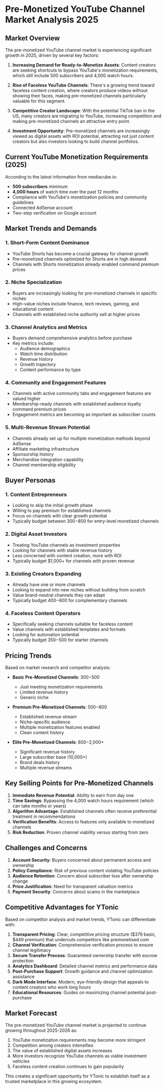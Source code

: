 # Pre-Monetized YouTube Channel Market Analysis 2025

## Market Overview

The pre-monetized YouTube channel market is experiencing significant growth in 2025, driven by several key factors:

1. **Increasing Demand for Ready-to-Monetize Assets**: Content creators are seeking shortcuts to bypass YouTube's monetization requirements, which still include 500 subscribers and 4,000 watch hours.

2. **Rise of Faceless YouTube Channels**: There's a growing trend toward faceless content creation, where creators produce videos without showing their faces, making pre-monetized channels particularly valuable for this segment.

3. **Competitive Creator Landscape**: With the potential TikTok ban in the US, many creators are migrating to YouTube, increasing competition and making pre-monetized channels an attractive entry point.

4. **Investment Opportunity**: Pre-monetized channels are increasingly viewed as digital assets with ROI potential, attracting not just content creators but also investors looking to build channel portfolios.

## Current YouTube Monetization Requirements (2025)

According to the latest information from mediacube.io:

- **500 subscribers** minimum
- **4,000 hours** of watch time over the past 12 months
- Compliance with YouTube's monetization policies and community guidelines
- Connected AdSense account
- Two-step verification on Google account

## Market Trends and Demands

### 1. Short-Form Content Dominance

- YouTube Shorts has become a crucial gateway for channel growth
- Pre-monetized channels optimized for Shorts are in high demand
- Channels with Shorts monetization already enabled command premium prices

### 2. Niche Specialization

- Buyers are increasingly looking for pre-monetized channels in specific niches
- High-value niches include finance, tech reviews, gaming, and educational content
- Channels with established niche authority sell at higher prices

### 3. Channel Analytics and Metrics

- Buyers demand comprehensive analytics before purchase
- Key metrics include:
  - Audience demographics
  - Watch time distribution
  - Revenue history
  - Growth trajectory
  - Content performance by type

### 4. Community and Engagement Features

- Channels with active community tabs and engagement features are valued higher
- Membership-ready channels with established audience loyalty command premium prices
- Engagement metrics are becoming as important as subscriber counts

### 5. Multi-Revenue Stream Potential

- Channels already set up for multiple monetization methods beyond AdSense
- Affiliate marketing infrastructure
- Sponsorship history
- Merchandise integration capability
- Channel membership eligibility

## Buyer Personas

### 1. Content Entrepreneurs

- Looking to skip the initial growth phase
- Willing to pay premium for established channels
- Focus on channels with clear growth potential
- Typically budget between $300-$800 for entry-level monetized channels

### 2. Digital Asset Investors

- Treating YouTube channels as investment properties
- Looking for channels with stable revenue history
- Less concerned with content creation, more with ROI
- Typically budget $1,000+ for channels with proven revenue

### 3. Existing Creators Expanding

- Already have one or more channels
- Looking to expand into new niches without building from scratch
- Value brand-neutral channels they can adapt
- Typically budget $400-$600 for complementary channels

### 4. Faceless Content Operators

- Specifically seeking channels suitable for faceless content
- Value channels with established templates and formats
- Looking for automation potential
- Typically budget $350-$500 for starter channels

## Pricing Trends

Based on market research and competitor analysis:

- **Basic Pre-Monetized Channels**: $300-$500
  - Just meeting monetization requirements
  - Limited revenue history
  - Generic niche

- **Premium Pre-Monetized Channels**: $500-$800
  - Established revenue stream
  - Niche-specific audience
  - Multiple monetization features enabled
  - Clean content history

- **Elite Pre-Monetized Channels**: $800-$2,000+
  - Significant revenue history
  - Large subscriber base (10,000+)
  - Brand deals history
  - Multiple revenue streams

## Key Selling Points for Pre-Monetized Channels

1. **Immediate Revenue Potential**: Ability to earn from day one
2. **Time Savings**: Bypassing the 4,000 watch hours requirement (which can take months or years)
3. **Algorithm Advantage**: Established channels often receive preferential treatment in recommendations
4. **Verification Benefits**: Access to features only available to monetized channels
5. **Risk Reduction**: Proven channel viability versus starting from zero

## Challenges and Concerns

1. **Account Security**: Buyers concerned about permanent access and ownership
2. **Policy Compliance**: Risk of previous content violating YouTube policies
3. **Audience Retention**: Concern about subscriber loss after ownership change
4. **Price Justification**: Need for transparent valuation metrics
5. **Payment Security**: Concerns about scams in the marketplace

## Competitive Advantages for YTonic

Based on competitor analysis and market trends, YTonic can differentiate with:

1. **Transparent Pricing**: Clear, competitive pricing structure ($379 basic, $449 premium) that undercuts competitors like premonetised.com
2. **Channel Verification**: Comprehensive verification process to ensure channel legitimacy
3. **Secure Transfer Process**: Guaranteed ownership transfer with escrow protection
4. **Analytics Dashboard**: Detailed channel metrics and performance data
5. **Post-Purchase Support**: Growth guidance and channel optimization assistance
6. **Dark Mode Interface**: Modern, eye-friendly design that appeals to content creators who work long hours
7. **Educational Resources**: Guides on maximizing channel potential post-purchase

## Market Forecast

The pre-monetized YouTube channel market is projected to continue growing throughout 2025-2026 as:

1. YouTube monetization requirements may become more stringent
2. Competition among creators intensifies
3. The value of established digital assets increases
4. More investors recognize YouTube channels as viable investment vehicles
5. Faceless content creation continues to gain popularity

This creates a significant opportunity for YTonic to establish itself as a trusted marketplace in this growing ecosystem.
